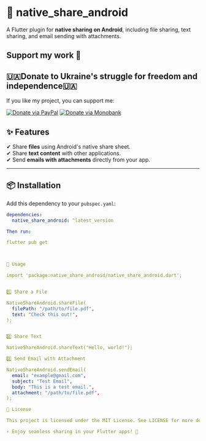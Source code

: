 # 📲 native_share_android

A Flutter plugin for **native sharing on Android**, including file sharing, text sharing, and email sending with attachments.

## Support my work 🙂
## 🇺🇦Donate to Ukraine's struggle for freedom and independence🇺🇦
If you like my project, you can support me:

[![Donate via PayPal](https://img.shields.io/badge/Donate-PayPal-blue)](https://www.paypal.com/donate/?hosted_button_id=75ZVP3YU4LRQG)
[![Donate via Monobank](https://img.shields.io/badge/Donate-Monobank-black)](https://send.monobank.ua/jar/9zFEbUM1pN)

## ✨ Features
✔ Share **files** using Android's native share sheet.  
✔ Share **text content** with other applications.  
✔ Send **emails with attachments** directly from your app.

---

## 📦 Installation

Add this dependency to your `pubspec.yaml`:
```yaml
dependencies:
  native_share_android: ^latest_version

Then run:

flutter pub get



🚀 Usage

import 'package:native_share_android/native_share_android.dart';


1️⃣ Share a File

NativeShareAndroid.shareFile(
  filePath: "/path/to/file.pdf",
  text: "Check this out!",
);


2️⃣ Share Text

NativeShareAndroid.shareText("Hello, world!");

3️⃣ Send Email with Attachment

NativeShareAndroid.sendEmail(
  email: "example@gmail.com",
  subject: "Test Email",
  body: "This is a test email.",
  attachment: "/path/to/file.pdf",
);

🔗 License

This project is licensed under the MIT License. See LICENSE for more details.

⚡ Enjoy seamless sharing in your Flutter apps! 🚀